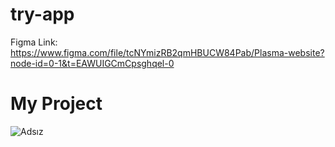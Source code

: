 # try-app
Figma Link: https://www.figma.com/file/tcNYmizRB2qmHBUCW84Pab/Plasma-website?node-id=0-1&t=EAWUIGCmCpsghqel-0
# My Project
![Adsız](https://user-images.githubusercontent.com/74981231/226112822-c2f2312a-5909-4578-ae3a-6db0a6fe927f.png)
